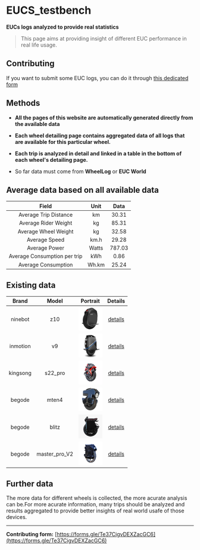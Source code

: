 



# EUCS_testbench
**EUCs logs analyzed to provide real statistics**
> This page aims at providing insight of different EUC performance in real life usage.

## Contributing
If you want to submit some EUC logs, you can do it through [this dedicated form](https://forms.gle/Te37CigvDEXZacGC6)
## Methods
- **All the pages of this website are automatically generated directly from the available data**

- **Each wheel detailing page contains aggregated data of all logs that are available for this particular wheel.**

- **Each trip is analyzed in detail and linked in a table in the bottom of each wheel's detailing page.**

- So far data must come from **WheelLog** or **EUC World**

## Average data based on all available data

|**Field**|**Unit**|**Data**|
| :---: | :---: | :---: |
|Average Trip Distance|km|30.31|
|Average Rider Weight|kg|85.31|
|Average Wheel Weight|kg|32.58|
|Average Speed|km.h|29.28|
|Average Power|Watts|787.03|
|Average Consumption per trip|kWh|0.86|
|Average Consumption|Wh.km|25.24|

## Existing data

|Brand|Model|Portrait|Details|
| :---: | :---: | :---: | :---: |
|ninebot|z10|<img src="imgs/wheels/portrait/z10.webp" alt="drawing" width="64"/>|[details](analysis/z10.md)|
|inmotion|v9|<img src="imgs/wheels/portrait/v9.webp" alt="drawing" width="64"/>|[details](analysis/v9.md)|
|kingsong|s22_pro|<img src="imgs/wheels/portrait/s22_pro.webp" alt="drawing" width="64"/>|[details](analysis/s22_pro.md)|
|begode|mten4|<img src="imgs/wheels/portrait/mten4.webp" alt="drawing" width="64"/>|[details](analysis/mten4.md)|
|begode|blitz|<img src="imgs/wheels/portrait/blitz.webp" alt="drawing" width="64"/>|[details](analysis/blitz.md)|
|begode|master_pro_V2|<img src="imgs/wheels/portrait/master_pro_V2.webp" alt="drawing" width="64"/>|[details](analysis/master_pro_V2.md)|

## Further data
The more data for different wheels is collected, the more acurate analysis can be.For more acurate information, many trips should be analyzed and results aggregated to provide better insights of real world usafe of those devices.

---

**Contributing form:** [https://forms.gle/Te37CigvDEXZacGC6](https://forms.gle/Te37CigvDEXZacGC6)